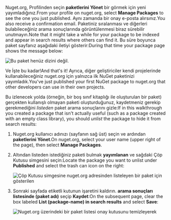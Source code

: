 <span data-ttu-id="28f65-101">Nuget.org, Profilinden seçin **paketlerini Yönet** bir görmek için yeni yayımladığınız.</span><span class="sxs-lookup"><span data-stu-id="28f65-101">From your profile on nuget.org, select **Manage Packages** to see the one you just published.</span></span> <span data-ttu-id="28f65-102">Aynı zamanda bir onay e-posta alırsınız.</span><span class="sxs-lookup"><span data-stu-id="28f65-102">You also receive a confirmation email.</span></span> <span data-ttu-id="28f65-103">Paketiniz sıralanması ve diğerleri bulabileceğiniz arama sonuçlarında görüntülenmesi biraz sürebilir unutmayın.</span><span class="sxs-lookup"><span data-stu-id="28f65-103">Note that it might take a while for your package to be indexed and appear in search results where others can find it.</span></span> <span data-ttu-id="28f65-104">Bu süre boyunca paket sayfanız aşağıdaki iletiyi gösterir:</span><span class="sxs-lookup"><span data-stu-id="28f65-104">During that time your package page shows the message below:</span></span>

![Bu paket henüz dizini değil.](../media/QS_Create-03-NotIndexed.png)

<span data-ttu-id="28f65-107">Ve İşte bu kadar!</span><span class="sxs-lookup"><span data-stu-id="28f65-107">And that's it!</span></span> <span data-ttu-id="28f65-108">Ayrıca, diğer geliştiriciler kendi projelerinde kullanabileceğiniz nuget.org için yalnızca ilk NuGet paketinizi yayımladık.</span><span class="sxs-lookup"><span data-stu-id="28f65-108">You've just published your first NuGet package to nuget.org that other developers can use in their own projects.</span></span>

<span data-ttu-id="28f65-109">Bu izlenecek yolda (örneğin, bir boş sınıf kitaplığı ile oluşturulan bir paket) gerçekten kullanışlı olmayan paketi oluşturduğunuz, kaydetmeniz gerekip gerekmediğini *listeden* paket arama sonuçlarını gizle:</span><span class="sxs-lookup"><span data-stu-id="28f65-109">If in this walkthrough you created a package that isn't actually useful (such as a package created with an empty class library), you should *unlist* the package to hide it from search results:</span></span>

1. <span data-ttu-id="28f65-110">Nuget.org kullanıcı adınızı (sayfanın sağ üst) seçin ve ardından **paketlerini Yönet**.</span><span class="sxs-lookup"><span data-stu-id="28f65-110">On nuget.org, select your user name (upper right of the page), then select **Manage Packages**.</span></span>

1. <span data-ttu-id="28f65-111">Altından listeden istediğiniz paketi bulmak **yayımlanan** ve sağdaki Çöp Kutusu simgesini seçin:</span><span class="sxs-lookup"><span data-stu-id="28f65-111">Locate the package you want to unlist under **Published** and select the trash can icon on the right:</span></span>

    ![Çöp Kutusu simgesine nuget.org adresinden listeleyen bir paket için gösterilen](../media/qs_create-vs-03-trash-can.png)

1. <span data-ttu-id="28f65-113">Sonraki sayfada etiketli kutunun işaretini kaldırın. **arama sonuçları listesinde (paket adı)** seçip **Kaydet**:</span><span class="sxs-lookup"><span data-stu-id="28f65-113">On the subsequent page, clear the box labeled **List (package-name) in search results** and select **Save**:</span></span>

    ![Nuget.org üzerindeki bir paket listesi onay kutusunu temizleyerek](../media/qs_create-vs-04-unlist.png)
